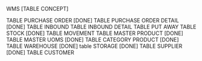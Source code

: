 WMS [TABLE CONCEPT]

TABLE PURCHASE ORDER [DONE]
TABLE PURCHASE ORDER DETAIL [DONE]
TABLE INBOUND
TABLE INBOUND DETAIL
TABLE PUT AWAY
TABLE STOCK [DONE]
TABLE MOVEMENT
TABLE MASTER PRODUCT [DONE]
TABLE MASTER UOMS [DONE]
TABLE CATEGORY PRODUCT [DONE]
TABLE WAREHOUSE [DONE]
table STORAGE [DONE]
TABLE SUPPLIER [DONE]
TABLE CUSTOMER